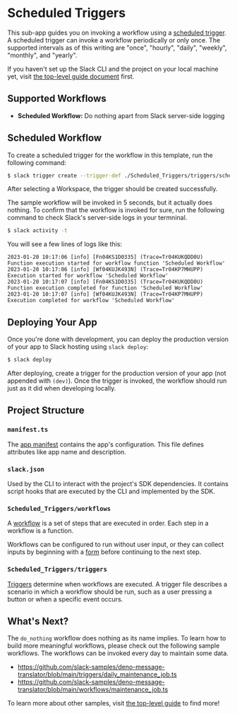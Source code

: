 # Scheduled Triggers

This sub-app guides you on invoking a workflow using a
[scheduled trigger](https://api.slack.com/future/triggers/scheduled). A
scheduled trigger can invoke a workflow periodically or only once. The supported
intervals as of this writing are "once", "hourly", "daily", "weekly", "monthly",
and "yearly".

If you haven't set up the Slack CLI and the project on your local machine yet,
visit [the top-level guide document](../README.md) first.

## Supported Workflows

- **Scheduled Workflow:** Do nothing apart from Slack server-side logging

## Scheduled Workflow

To create a scheduled trigger for the workflow in this template, run the
following command:

```zsh
$ slack trigger create --trigger-def ./Scheduled_Triggers/triggers/scheduled_only_once.ts
```

After selecting a Workspace, the trigger should be created successfully.

The sample workflow will be invoked in 5 seconds, but it actually does nothing.
To confirm that the workflow is invoked for sure, run the following command to
check Slack's server-side logs in your termninal.

```zsh
$ slack activity -t
```

You will see a few lines of logs like this:

```
2023-01-20 10:17:06 [info] [Fn04KS1D0335] (Trace=Tr04KUKQDD0U) Function execution started for workflow function 'Scheduled Workflow'
2023-01-20 10:17:06 [info] [Wf04KUJK493N] (Trace=Tr04KP7MHUPP) Execution started for workflow 'Scheduled Workflow'
2023-01-20 10:17:07 [info] [Fn04KS1D0335] (Trace=Tr04KUKQDD0U) Function execution completed for function 'Scheduled Workflow'
2023-01-20 10:17:07 [info] [Wf04KUJK493N] (Trace=Tr04KP7MHUPP) Execution completed for workflow 'Scheduled Workflow'
```

## Deploying Your App

Once you're done with development, you can deploy the production version of your
app to Slack hosting using `slack deploy`:

```zsh
$ slack deploy
```

After deploying, create a trigger for the production version of your app (not
appended with `(dev)`). Once the trigger is invoked, the workflow should run
just as it did when developing locally.

## Project Structure

### `manifest.ts`

The [app manifest](https://api.slack.com/future/manifest) contains the app's
configuration. This file defines attributes like app name and description.

### `slack.json`

Used by the CLI to interact with the project's SDK dependencies. It contains
script hooks that are executed by the CLI and implemented by the SDK.

### `Scheduled_Triggers/workflows`

A [workflow](https://api.slack.com/future/workflows) is a set of steps that are
executed in order. Each step in a workflow is a function.

Workflows can be configured to run without user input, or they can collect
inputs by beginning with a [form](https://api.slack.com/future/forms) before
continuing to the next step.

### `Scheduled_Triggers/triggers`

[Triggers](https://api.slack.com/future/triggers) determine when workflows are
executed. A trigger file describes a scenario in which a workflow should be run,
such as a user pressing a button or when a specific event occurs.

## What's Next?

The `do_nothing` workflow does nothing as its name implies. To learn how to
build more meaningful workflows, please check out the following sample
workflows. The workflows can be invoked every day to maintain some data.

- https://github.com/slack-samples/deno-message-translator/blob/main/triggers/daily_maintenance_job.ts
- https://github.com/slack-samples/deno-message-translator/blob/main/workflows/maintenance_job.ts

To learn more about other samples, visit [the top-level guide](../README.md) to
find more!

